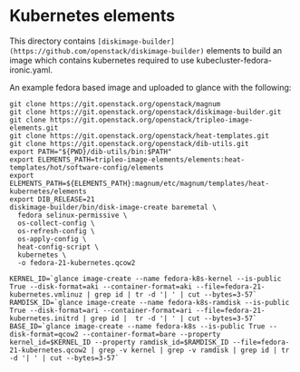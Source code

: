 Kubernetes elements
===================

This directory contains `[diskimage-builder](https://github.com/openstack/diskimage-builder)`
elements to build an image which contains kubernetes required to use kubecluster-fedora-ironic.yaml.

An example fedora based image and uploaded to glance with the following:

    git clone https://git.openstack.org/openstack/magnum
    git clone https://git.openstack.org/openstack/diskimage-builder.git
    git clone https://git.openstack.org/openstack/tripleo-image-elements.git
    git clone https://git.openstack.org/openstack/heat-templates.git
    git clone https://git.openstack.org/openstack/dib-utils.git
    export PATH="${PWD}/dib-utils/bin:$PATH"
    export ELEMENTS_PATH=tripleo-image-elements/elements:heat-templates/hot/software-config/elements
    export ELEMENTS_PATH=${ELEMENTS_PATH}:magnum/etc/magnum/templates/heat-kubernetes/elements
    export DIB_RELEASE=21
    diskimage-builder/bin/disk-image-create baremetal \
      fedora selinux-permissive \
      os-collect-config \
      os-refresh-config \
      os-apply-config \
      heat-config-script \
      kubernetes \
      -o fedora-21-kubernetes.qcow2

    KERNEL_ID=`glance image-create --name fedora-k8s-kernel --is-public True --disk-format=aki --container-format=aki --file=fedora-21-kubernetes.vmlinuz | grep id | tr -d '| ' | cut --bytes=3-57`
    RAMDISK_ID=`glance image-create --name fedora-k8s-ramdisk --is-public True --disk-format=ari --container-format=ari --file=fedora-21-kubernetes.initrd | grep id |  tr -d '| ' | cut --bytes=3-57`
    BASE_ID=`glance image-create --name fedora-k8s --is-public True --disk-format=qcow2 --container-format=bare --property kernel_id=$KERNEL_ID --property ramdisk_id=$RAMDISK_ID --file=fedora-21-kubernetes.qcow2 | grep -v kernel | grep -v ramdisk | grep id | tr -d '| ' | cut --bytes=3-57`
